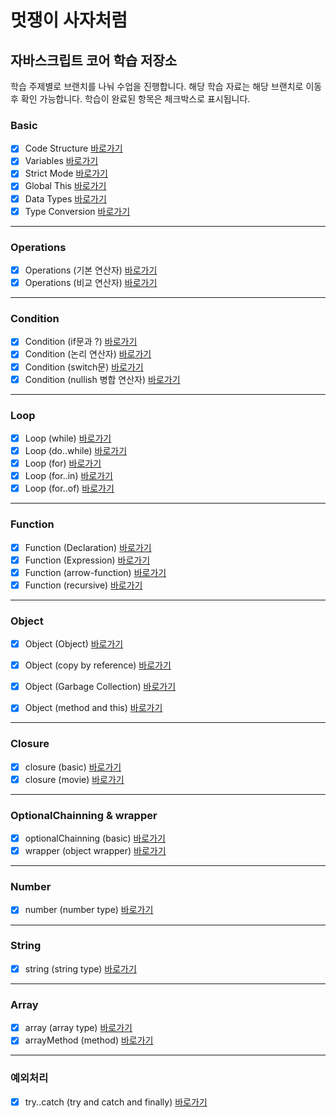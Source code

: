 # 멋쟁이 사자처럼

## 자바스크립트 코어 학습 저장소

학습 주제별로 브랜치를 나눠 수업을 진행합니다.
해당 학습 자료는 해당 브랜치로 이동 후 확인 가능합니다.
학습이 완료된 항목은 체크박스로 표시됩니다.

### Basic
 - [x] Code Structure [바로가기](https://github.com/simseonbeom/core-javascript/blob/01.core/client/chapter/core/01.codeStructure.js)
 - [x] Variables [바로가기](https://github.com/simseonbeom/core-javascript/blob/01.core/client/chapter/core/02.variables.js)
 - [x] Strict Mode [바로가기](https://github.com/simseonbeom/core-javascript/blob/01.core/client/chapter/core/03.strictMode.js)
 - [x] Global This [바로가기](https://github.com/simseonbeom/core-javascript/blob/01.core/client/chapter/core/04.globalThis.js)
 - [x] Data Types [바로가기](https://github.com/simseonbeom/core-javascript/blob/01.core/client/chapter/core/05.dataType.js)
 - [x] Type Conversion [바로가기](https://github.com/simseonbeom/core-javascript/blob/01.core/client/chapter/core/06.typeConversion.js)
 ---
 ### Operations
 - [x] Operations (기본 연산자) [바로가기](https://github.com/simseonbeom/core-javascript/blob/01.core/client/chapter/core/07-1.operation.js)
 - [x] Operations (비교 연산자) [바로가기](https://github.com/simseonbeom/core-javascript/blob/01.core/client/chapter/core/07-2.operation.js)
 ---
 ### Condition 
 
 - [x] Condition (if문과 ?) [바로가기](https://github.com/simseonbeom/core-javascript/blob/01.core/client/chapter/core/08-1.condition.js)
 - [x] Condition (논리 연산자) [바로가기](https://github.com/simseonbeom/core-javascript/blob/01.core/client/chapter/core/08-2.condition.js)
 - [x] Condition (switch문) [바로가기](https://github.com/simseonbeom/core-javascript/blob/01.core/client/chapter/core/08-3.condition.js)
 - [x] Condition (nullish 병합 연산자) [바로가기](https://github.com/simseonbeom/core-javascript/blob/01.core/client/chapter/core/08-4.condition.js)
 ---
 ### Loop
 - [x] Loop (while) [바로가기](https://github.com/simseonbeom/core-javascript/blob/01.core/client/chapter/core/09-1.loop.js)
 - [x] Loop (do..while) [바로가기](https://github.com/simseonbeom/core-javascript/blob/01.core/client/chapter/core/09-2.loop.js)
 - [x] Loop (for) [바로가기](https://github.com/simseonbeom/core-javascript/blob/01.core/client/chapter/core/09-3.loop.js)
 - [x] Loop (for..in) [바로가기](https://github.com/simseonbeom/core-javascript/blob/01.core/client/chapter/core/09-4.loop.js)
 - [x] Loop (for..of) [바로가기](https://github.com/simseonbeom/core-javascript/blob/01.core/client/chapter/core/09-5.loop.js)
 ---
 ### Function
 - [x] Function (Declaration) [바로가기](https://github.com/simseonbeom/core-javascript/blob/01.core/client/chapter/core/10-1.function.js)
 - [x] Function (Expression) [바로가기](https://github.com/simseonbeom/core-javascript/blob/01.core/client/chapter/core/10-2.function.js)
 - [x] Function (arrow-function) [바로가기](https://github.com/simseonbeom/core-javascript/blob/01.core/client/chapter/core/10-3.function.js)
 - [x] Function (recursive) [바로가기](https://github.com/simseonbeom/core-javascript/blob/01.core/client/chapter/core/10-4.function.js)
 ---
 ### Object
 - [x] Object (Object) [바로가기](https://github.com/simseonbeom/core-javascript/blob/01.core/client/chapter/core/11-1.object.js)
 - [x] Object (copy by reference) [바로가기](https://github.com/simseonbeom/core-javascript/blob/01.core/client/chapter/core/11-2.object.js)
 - [x] Object (Garbage Collection) [바로가기](https://github.com/simseonbeom/core-javascript/blob/01.core/client/chapter/core/11-3.object.js)

 - [x] Object (method and this) [바로가기](https://github.com/simseonbeom/core-javascript/blob/01.core/client/chapter/core/11-4.method.js)
 ---
 ### Closure
 - [x] closure (basic) [바로가기](https://github.com/simseonbeom/core-javascript/blob/01.core/client/chapter/core/12-1.closure.js)
 - [x] closure (movie) [바로가기](https://github.com/simseonbeom/core-javascript/blob/01.core/client/chapter/core/12-2.closure.js)
 ---
 ### OptionalChainning & wrapper
 - [x] optionalChainning (basic) [바로가기](https://github.com/simseonbeom/core-javascript/blob/01.core/client/chapter/core/13.optionalChainning.js)
 - [x] wrapper (object wrapper) [바로가기](https://github.com/simseonbeom/core-javascript/blob/01.core/client/chapter/core/14.wrapper.js)
 ---
 ### Number
 - [x] number (number type) [바로가기](https://github.com/simseonbeom/core-javascript/blob/01.core/client/chapter/core/15.number.js)
 ---
 ### String
 - [x] string (string type) [바로가기](https://github.com/simseonbeom/core-javascript/blob/01.core/client/chapter/core/16.string.js)
 ---
 ### Array
 - [x] array (array type) [바로가기](https://github.com/simseonbeom/core-javascript/blob/01.core/client/chapter/core/17.arrayType.js)
 - [x] arrayMethod (method) [바로가기](https://github.com/simseonbeom/core-javascript/blob/01.core/client/chapter/core/18.arrayMethod.js)
 ---
 ### 예외처리
 - [x] try..catch (try and catch and finally) [바로가기](https://github.com/simseonbeom/core-javascript/blob/01.core/client/chapter/core/18.tryCatch.js)